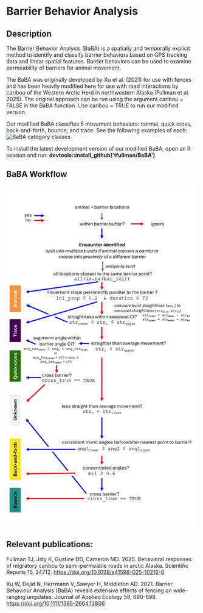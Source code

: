 # Barrier Behavior Analysis
## Description
The Barrier Behavior Analysis (BaBA) is a spatially and temporally explicit method to identify and classify barrier behaviors based on GPS tracking data and linear spatial features. Barrier behaviors can be used to examine permeability of barriers for animal movement.

The BaBA was originally developed by Xu et al. (2021) for use with fences and has been heavily modified here for use with road interactions by caribou of the Western Arctic Herd in northwestern Alaska (Fullman et al. 2025). The original approach can be run using the argument caribou = FALSE in the BaBA function. Use caribou = TRUE to run our modified version.

Our modified BaBA classifies 5 movement behaviors: normal, quick cross, back-and-forth, bounce, and trace. See the following examples of each:
![BaBA catogory classes](Fig_2.png)

To install the latest development version of our modified BaBA, open an R session and run: 
**devtools::install_github('tfullman/BaBA')**

## BaBA Workflow
![BaBA workflow](Classification_Workflow.jpg)


## Relevant publications: 
Fullman TJ, Joly K, Gustine DD, Cameron MD. 2025. Behavioral responses of migratory caribou to semi-permeable roads in arctic Alaska. Scientific Reports 15, 24712. https://doi.org/10.1038/s41598-025-10216-6

Xu W, Dejid N, Herrmann V, Sawyer H, Middleton AD. 2021. Barrier Behaviour Analysis (BaBA) reveals extensive effects of fencing on wide-ranging ungulates. Journal of Applied Ecology 58, 690-698. https://doi.org/10.1111/1365-2664.13806

